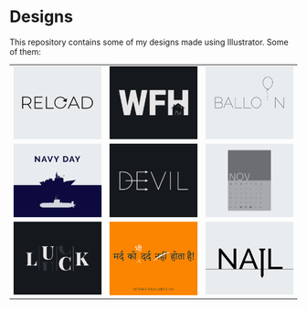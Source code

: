 # Designs
This repository contains some of my designs made using Illustrator.
Some of them:
<table>
    <tr>
      <td><img src="2020-11/png/25.11.2020.png"></td>
      <td><img src="2021-01/png/05.01.2021.png"></td>
      <td><img src="2020-11/png/22.11.2020.png"></td>
    </tr>
    <tr>
      <td><img src="2020-12/png/04.12.2020.png"></td>
      <td><img src="2020-12/png/10.12.2020.png"></td>
      <td><img src="2020-11/png/26.11.2020.png"></td>
    </tr>
    <tr>
      <td><img src="2020-12/png/06.12.2020.png"></td>
      <td><img src="2020-11/png/19.11.2020.png"></td>
      <td><img src="2020-11/png/24.11.2020.png"></td>
    </tr>
</table>
